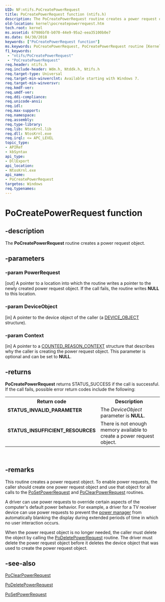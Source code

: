 ```yaml
---
UID: NF:ntifs.PoCreatePowerRequest
title: PoCreatePowerRequest function (ntifs.h)
description: The PoCreatePowerRequest routine creates a power request object.
old-location: kernel\pocreatepowerrequest.htm
tech.root: kernel
ms.assetid: 67986bf8-b070-44e9-95a2-eea35100b0e7
ms.date: 04/30/2018
keywords: ["PoCreatePowerRequest function"]
ms.keywords: PoCreatePowerRequest, PoCreatePowerRequest routine [Kernel-Mode Driver Architecture], kernel.pocreatepowerrequest, portn_059f00e2-74ea-4c61-8fcd-6b257c084161.xml, wdm/PoCreatePowerRequest
f1_keywords:
 - "ntifs/PoCreatePowerRequest"
 - "PoCreatePowerRequest"
req.header: ntifs.h
req.include-header: Wdm.h, Ntddk.h, Ntifs.h
req.target-type: Universal
req.target-min-winverclnt: Available starting with Windows 7.
req.target-min-winversvr: 
req.kmdf-ver: 
req.umdf-ver: 
req.ddi-compliance: 
req.unicode-ansi: 
req.idl: 
req.max-support: 
req.namespace: 
req.assembly: 
req.type-library: 
req.lib: NtosKrnl.lib
req.dll: NtosKrnl.exe
req.irql: <= APC_LEVEL
topic_type:
- APIRef
- kbSyntax
api_type:
- DllExport
api_location:
- NtosKrnl.exe
api_name:
- PoCreatePowerRequest
targetos: Windows
req.typenames: 
---
```


# PoCreatePowerRequest function


## -description


The <b>PoCreatePowerRequest</b> routine creates a power request object.


## -parameters




### -param PowerRequest 
[out]
A pointer to a location into which the routine writes a pointer to the newly created power request object. If the call fails, the routine writes <b>NULL</b> to this location.


### -param DeviceObject 
[in]
A pointer to the device object of the caller (a <a href="https://docs.microsoft.com/windows-hardware/drivers/ddi/wdm/ns-wdm-_device_object">DEVICE_OBJECT</a> structure).


### -param Context 
[in]
A pointer to a <a href="https://docs.microsoft.com/windows-hardware/drivers/ddi/wdm/ns-wdm-_counted_reason_context">COUNTED_REASON_CONTEXT</a> structure that describes why the caller is creating the power request object. This parameter is optional and can be set to <b>NULL</b>.


## -returns



<b>PoCreatePowerRequest</b> returns STATUS_SUCCESS if the call is successful. If the call fails, possible error return codes include the following:

<table>
<tr>
<th>Return code</th>
<th>Description</th>
</tr>
<tr>
<td width="40%">
<dl>
<dt><b>STATUS_INVALID_PARAMETER</b></dt>
</dl>
</td>
<td width="60%">
The <i>DeviceObject</i> parameter is <b>NULL</b>.

</td>
</tr>
<tr>
<td width="40%">
<dl>
<dt><b>STATUS_INSUFFICIENT_RESOURCES</b></dt>
</dl>
</td>
<td width="60%">
There is not enough memory available to create a power request object.

</td>
</tr>
</table>
 




## -remarks



This routine creates a power request object. To enable power requests, the caller should create one power request object and use that object for all calls to the <a href="https://docs.microsoft.com/windows-hardware/drivers/ddi/ntifs/nf-ntifs-posetpowerrequest">PoSetPowerRequest</a> and <a href="https://docs.microsoft.com/windows-hardware/drivers/ddi/ntifs/nf-ntifs-poclearpowerrequest">PoClearPowerRequest</a> routines.

A driver can use power requests to override certain aspects of the computer's default power behavior. For example, a driver for a TV receiver device can use power requests to prevent the <a href="https://docs.microsoft.com/windows-hardware/drivers/kernel/power-manager">power manager</a> from automatically blanking the display during extended periods of time in which no user interaction occurs.

When the power request object is no longer needed, the caller must delete the object by calling the <a href="https://docs.microsoft.com/windows-hardware/drivers/ddi/ntifs/nf-ntifs-podeletepowerrequest">PoDeletePowerRequest</a> routine. The driver must delete the power request object before it deletes the device object that was used to create the power request object.




## -see-also




<a href="https://docs.microsoft.com/windows-hardware/drivers/ddi/ntifs/nf-ntifs-poclearpowerrequest">PoClearPowerRequest</a>



<a href="https://docs.microsoft.com/windows-hardware/drivers/ddi/ntifs/nf-ntifs-podeletepowerrequest">PoDeletePowerRequest</a>



<a href="https://docs.microsoft.com/windows-hardware/drivers/ddi/ntifs/nf-ntifs-posetpowerrequest">PoSetPowerRequest</a>
 

 

